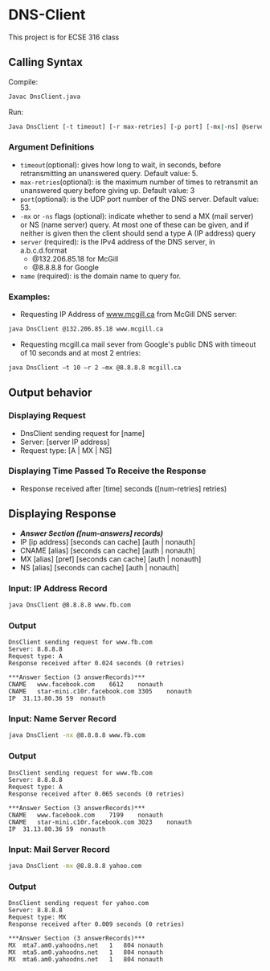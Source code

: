 # DNS-Client
This project is for ECSE 316 class

## Calling Syntax

Compile:

```bash
Javac DnsClient.java
```

Run: 

```bash
Java DnsClient [-t timeout] [-r max-retries] [-p port] [-mx|-ns] @server name
```

### Argument Definitions

* `timeout`(optional): gives how long to wait, in seconds, before retransmitting an unanswered query. Default value: 5.
* `max-retries`(optional): is the maximum number of times to retransmit an unanswered query before giving up. Default value: 3
* `port`(optional): is the UDP port number of the DNS server. Default value: 53.
* `-mx` or `-ns` flags (optional): indicate whether to send a MX (mail server) or NS (name server) query. At most one of these can be given, and if neither is given then the client should send a type A (IP address) query
* `server` (required): is the IPv4 address of the DNS server, in a.b.c.d.format 
  * @132.206.85.18 for McGill 
  * @8.8.8.8 for Google
* `name` (required): is the domain name to query for.


### Examples:

* Requesting IP Address of www.mcgill.ca from McGill DNS server:

``` bash 
java DnsClient @132.206.85.18 www.mcgill.ca
```

* Requesting mcgill.ca mail sever from Google's public DNS with timeout of 10 seconds and at most 2 entries:

``` bash
java DnsClient –t 10 –r 2 –mx @8.8.8.8 mcgill.ca
```

## Output behavior

### Displaying Request
* DnsClient sending request for [name] 
* Server: [server IP address]
* Request type: [A | MX | NS]

### Displaying Time Passed To Receive the Response
* Response received after [time] seconds ([num-retries] retries)

## Displaying Response
* ***Answer Section ([num-answers] records)***
* IP  [ip address] [seconds can cache] [auth | nonauth]
* CNAME  [alias]  [seconds can cache]  [auth | nonauth]
* MX [alias] [pref] [seconds can cache] [auth | nonauth] 
* NS [alias] [seconds can cache]  [auth | nonauth]



### Input: IP Address Record
``` bash 
java DnsClient @8.8.8.8 www.fb.com
```

### Output 
```
DnsClient sending request for www.fb.com
Server: 8.8.8.8
Request type: A
Response received after 0.024 seconds (0 retries)

***Answer Section (3 answerRecords)***
CNAME	www.facebook.com	6612	nonauth
CNAME	star-mini.c10r.facebook.com	3305	nonauth
IP	31.13.80.36	59	nonauth
```

### Input: Name Server Record
``` bash 
java DnsClient -nx @8.8.8.8 www.fb.com
```

### Output 
``` 
DnsClient sending request for www.fb.com
Server: 8.8.8.8
Request type: A
Response received after 0.065 seconds (0 retries)

***Answer Section (3 answerRecords)***
CNAME	www.facebook.com	7199	nonauth
CNAME	star-mini.c10r.facebook.com	3023	nonauth
IP	31.13.80.36	59	nonauth
```

### Input: Mail Server Record
``` bash 
java DnsClient -mx @8.8.8.8 yahoo.com
```

### Output 
```
DnsClient sending request for yahoo.com
Server: 8.8.8.8
Request type: MX
Response received after 0.009 seconds (0 retries)

***Answer Section (3 answerRecords)***
MX	mta7.am0.yahoodns.net	1	804	nonauth
MX	mta5.am0.yahoodns.net	1	804	nonauth
MX	mta6.am0.yahoodns.net	1	804	nonauth
```
